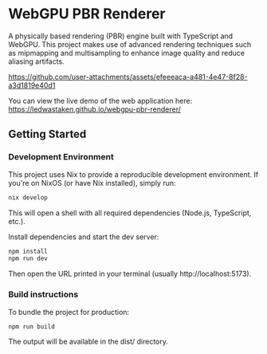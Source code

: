 # WebGPU PBR Renderer

A physically based rendering (PBR) engine built with TypeScript and WebGPU.
This project makes use of advanced rendering techniques such as mipmapping and multisampling to enhance image quality and reduce aliasing artifacts.

https://github.com/user-attachments/assets/efeeeaca-a481-4e47-8f28-a3d1819e40d1

You can view the live demo of the web application here: https://ledwastaken.github.io/webgpu-pbr-renderer/

## Getting Started

### Development Environment

This project uses Nix to provide a reproducible development environment.
If you're on NixOS (or have Nix installed), simply run:
```bash
nix develop
```
This will open a shell with all required dependencies (Node.js, TypeScript, etc.).

Install dependencies and start the dev server:
```bash
npm install
npm run dev
```
Then open the URL printed in your terminal (usually http://localhost:5173).

### Build instructions

To bundle the project for production:
```bash
npm run build
```
The output will be available in the dist/ directory.
